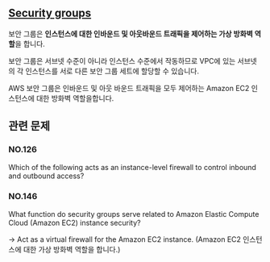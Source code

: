 ## [Security groups](https://docs.aws.amazon.com/ko_kr/vpc/latest/userguide/VPC_SecurityGroups.html)

보안 그룹은 **인스턴스에 대한 인바운드 및 아웃바운드 트래픽을 제어하는 가상 방화벽 역할**을 합니다.

보안 그룹은 서브넷 수준이 아니라 인스턴스 수준에서 작동하므로 VPC에 있는 서브넷의 각 인스턴스를 서로 다른 보안 그룹 세트에 할당할 수 있습니다.

AWS 보안 그룹은 인바운드 및 아웃 바운드 트래픽을 모두 제어하는 Amazon EC2 인스턴스에 대한 방화벽 역할을합니다.

## 관련 문제

### NO.126 

Which of the following acts as an instance-level firewall to control inbound and outbound access?

### NO.146 
What function do security groups serve related to Amazon Elastic Compute Cloud (Amazon EC2) instance security?

-> Act as a virtual firewall for the Amazon EC2 instance. (Amazon EC2 인스턴스에 대한 가상 방화벽 역할을 합니다.)
